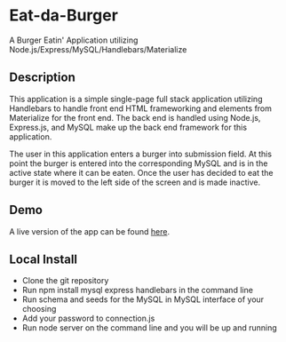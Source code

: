 # Eat-da-Burger

A Burger Eatin' Application utilizing Node.js/Express/MySQL/Handlebars/Materialize

## Description

This application is a simple single-page full stack application utilizing Handlebars to handle front end HTML frameworking and elements from Materialize for the front end. The back end is handled using Node.js, Express.js, and MySQL make up the back end framework for this application.

The user in this application enters a burger into submission field. At this point the burger is entered into the corresponding MySQL and is in the active state where it can be eaten. Once the user has decided to eat the burger it is moved to the left side of the screen and is made inactive.

## Demo

A live version of the app can be found [here](https://andy-burger-hw.herokuapp.com/).

## Local Install

* Clone the git repository 
* Run npm install mysql express handlebars in the command line
* Run schema and seeds for the MySQL in MySQL interface of your choosing
* Add your password to connection.js
* Run node server on the command line and you will be up and running




